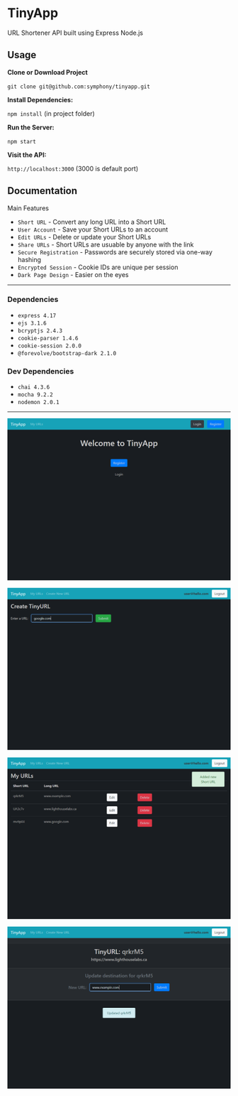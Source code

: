 # TinyApp
URL Shortener API built using Express Node.js

## Usage

**Clone or Download Project**

`git clone git@github.com:symphony/tinyapp.git`

**Install Dependencies:**

`npm install` (in project folder)

**Run the Server:**

`npm start`

**Visit the API:**

`http://localhost:3000` (3000 is default port)


## Documentation

Main Features

* `Short URL` - Convert any long URL into a Short URL
* `User Account` - Save your Short URLs to an account
* `Edit URLs` - Delete or update your Short URLs
* `Share URLs` - Short URLs are usuable by anyone with the link
* `Secure Registration` - Passwords are securely stored via one-way hashing
* `Encrypted Session` - Cookie IDs are unique per session
* `Dark Page Design` - Easier on the eyes

---
### Dependencies
* `express 4.17`
* `ejs 3.1.6`
* `bcryptjs 2.4.3`
* `cookie-parser 1.4.6`
* `cookie-session 2.0.0`
* `@forevolve/bootstrap-dark 2.1.0`

### Dev Dependencies
* `chai 4.3.6`
* `mocha 9.2.2`
* `nodemon 2.0.1`

---

![Screenshot of TinyApp Homepage](docs/tiny1.png?raw=true "Homepage")

![Screenshot of New URL](docs/tiny2.png?raw=true "New Short URL")

![Screenshot of Dashboard](docs/tiny3.png?raw=true "User Dashboard")

![Screenshot of Edit Page](docs/tiny4.png?raw=true "Edit Page")

